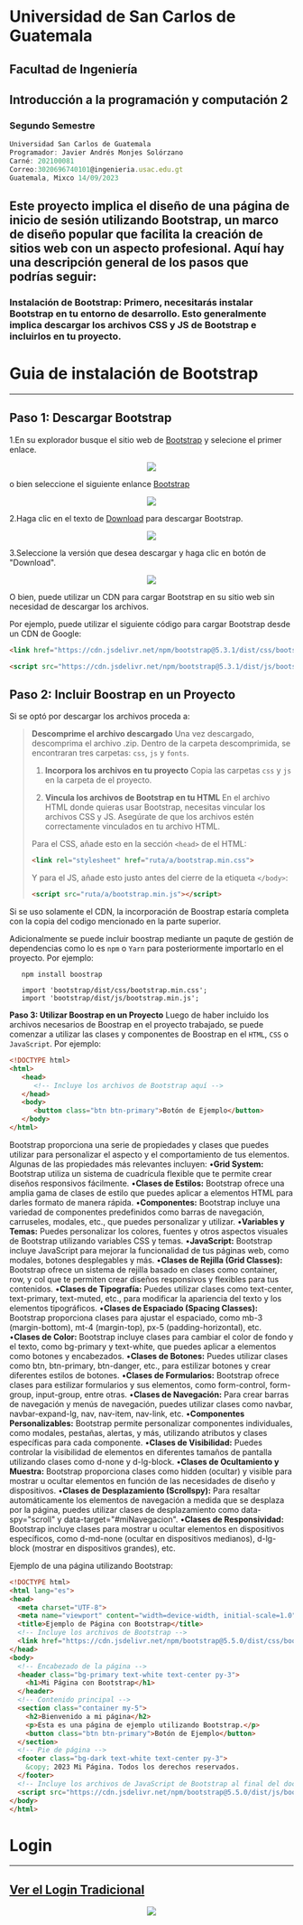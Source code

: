 # Universidad de San Carlos de Guatemala
## Facultad de Ingeniería
## Introducción a la programación y computación 2
### Segundo Semestre

```js
Universidad San Carlos de Guatemala
Programador: Javier Andrés Monjes Solórzano 
Carné: 202100081
Correo:3020696740101@ingenieria.usac.edu.gt
Guatemala, Mixco 14/09/2023
```
## Este proyecto implica el diseño de una página de inicio de sesión utilizando Bootstrap, un marco de diseño popular que facilita la creación de sitios web con un aspecto profesional. Aquí hay una descripción general de los pasos que podrías seguir:

### **Instalación de Bootstrap:** Primero, necesitarás instalar Bootstrap en tu entorno de desarrollo. Esto generalmente implica descargar los archivos CSS y JS de Bootstrap e incluirlos en tu proyecto.

# **Guia de instalación de Bootstrap**
---
## **Paso 1: Descargar Bootstrap**

1.En su explorador busque el sitio web de [Bootstrap](https://getbootstrap.com/) y selecione el primer enlace.
<p align="center">
    <img src="new img/Proyecto nuevo.jpg">
</p>

o bien seleccione el siguiente enlance [Bootstrap](https://getbootstrap.com/)
<p align="center">
    <img src="new img/Proyecto nuevo (1).jpg">
</p>

2.Haga clic en el texto de [Download](https://getbootstrap.com/docs/4.5/getting-started/download/) para descargar Bootstrap.
<p align="center">
    <img src="new img/Proyecto nuevo (2).jpg">
</p>

3.Seleccione la versión que desea descargar y haga clic en botón de "Download".
<p align="center">
    <img src="new img/Proyecto nuevo (3).jpg">  
</p>
O bien, puede utilizar un CDN para cargar Bootstrap en su sitio web sin necesidad de descargar los archivos. 

Por ejemplo, puede utilizar el siguiente código para cargar Bootstrap desde un CDN de Google:

```HTML
<link href="https://cdn.jsdelivr.net/npm/bootstrap@5.3.1/dist/css/bootstrap.min.css" rel="stylesheet" integrity="sha384-4bw+/aepP/YC94hEpVNVgiZdgIC5+VKNBQNGCHeKRQN+PtmoHDEXuppvnDJzQIu9" crossorigin="anonymous">

<script src="https://cdn.jsdelivr.net/npm/bootstrap@5.3.1/dist/js/bootstrap.bundle.min.js" integrity="sha384-HwwvtgBNo3bZJJLYd8oVXjrBZt8cqVSpeBNS5n7C8IVInixGAoxmnlMuBnhbgrkm" crossorigin="anonymous"></script>

```
## **Paso 2: Incluir Boostrap en un Proyecto**
Si se optó por descargar los archivos proceda a:
>
>**Descomprime el archivo descargado**
   Una vez descargado, descomprima el archivo .zip. Dentro de la carpeta descomprimida, se encontraran tres carpetas: `css`, `js` y `fonts`.
>
>1. **Incorpora los archivos en tu proyecto**
   Copia las carpetas `css` y `js` en la carpeta de el proyecto.
>
>2. **Vincula los archivos de Bootstrap en tu HTML**
   En el archivo HTML donde quieras usar Bootstrap, necesitas vincular los archivos CSS y JS. Asegúrate de que los archivos estén correctamente vinculados en tu archivo HTML.
>
>Para el CSS, añade esto en la sección `<head>` de el HTML:
>   ```html
>   <link rel="stylesheet" href="ruta/a/bootstrap.min.css">
>   ```
>   Y para el JS, añade esto justo antes del cierre de la etiqueta `</body>`:
>   ```html
>   <script src="ruta/a/bootstrap.min.js"></script>
>   ```
>

Si se uso solamente el CDN, la incorporación de Boostrap estaría completa con la copia del codigo mencionado en la parte superior.

Adicionalmente se puede incluir boostrap mediante un paqute de gestión de dependencias como lo es `npm` o `Yarn` para posteriormente importarlo en el proyecto.
 Por ejemplo:
```
   npm install boostrap
```
```
   import 'bootstrap/dist/css/bootstrap.min.css';
   import 'bootstrap/dist/js/bootstrap.min.js';
```

**Paso 3: Utilizar Boostrap en un Proyecto**
   Luego de haber incluido los archivos necesarios de Boostrap en el proyecto trabajado, se puede comenzar a utilizar las clases y componentes de Boostrap en el `HTML`, `CSS` o `JavaScript`. Por ejemplo:

``` HTML
<!DOCTYPE html>
<html>
   <head>
      <!-- Incluye los archivos de Bootstrap aquí -->
   </head>
   <body>
      <button class="btn btn-primary">Botón de Ejemplo</button>
   </body>
</html>
```

Bootstrap proporciona una serie de propiedades y clases que puedes utilizar para personalizar el aspecto y el comportamiento de tus elementos. Algunas de las propiedades más relevantes incluyen:
•**Grid System:** Bootstrap utiliza un sistema de cuadrícula flexible que te permite crear diseños responsivos fácilmente. 
•**Clases de Estilos:** Bootstrap ofrece una amplia gama de clases de estilo que puedes aplicar a elementos HTML para darles formato de manera rápida. 
•**Componentes:** Bootstrap incluye una variedad de componentes predefinidos como barras de navegación, carruseles, modales, etc., que puedes personalizar y utilizar. 
•**Variables y Temas:** Puedes personalizar los colores, fuentes y otros aspectos visuales de Bootstrap utilizando variables CSS y temas. 
•**JavaScript:** Bootstrap incluye JavaScript para mejorar la funcionalidad de tus páginas web, como modales, botones desplegables y más.
•**Clases de Rejilla (Grid Classes):** Bootstrap ofrece un sistema de rejilla basado en clases como container, row, y col que te permiten crear diseños responsivos y flexibles para tus contenidos.
•**Clases de Tipografía:** Puedes utilizar clases como text-center, text-primary, text-muted, etc., para modificar la apariencia del texto y los elementos tipográficos.
•**Clases de Espaciado (Spacing Classes):** Bootstrap proporciona clases para ajustar el espaciado, como mb-3 (margin-bottom), mt-4 (margin-top), px-5 (padding-horizontal), etc.
•**Clases de Color:** Bootstrap incluye clases para cambiar el color de fondo y el texto, como bg-primary y text-white, que puedes aplicar a elementos como botones y encabezados.
•**Clases de Botones:** Puedes utilizar clases como btn, btn-primary, btn-danger, etc., para estilizar botones y crear diferentes estilos de botones.
•**Clases de Formularios:** Bootstrap ofrece clases para estilizar formularios y sus elementos, como form-control, form-group, input-group, entre otras.
•**Clases de Navegación:** Para crear barras de navegación y menús de navegación, puedes utilizar clases como navbar, navbar-expand-lg, nav, nav-item, nav-link, etc.
•**Componentes Personalizables:** Bootstrap permite personalizar componentes individuales, como modales, pestañas, alertas, y más, utilizando atributos y clases específicas para cada componente.
•**Clases de Visibilidad:** Puedes controlar la visibilidad de elementos en diferentes tamaños de pantalla utilizando clases como d-none y d-lg-block.
•**Clases de Ocultamiento y Muestra:** Bootstrap proporciona clases como hidden (ocultar) y visible para mostrar u ocultar elementos en función de las necesidades de diseño y dispositivos.
•**Clases de Desplazamiento (Scrollspy):** Para resaltar automáticamente los elementos de navegación a medida que se desplaza por la página, puedes utilizar clases de desplazamiento como data-spy="scroll" y data-target="#miNavegacion".
•**Clases de Responsividad:** Bootstrap incluye clases para mostrar u ocultar elementos en dispositivos específicos, como d-md-none (ocultar en dispositivos medianos), d-lg-block (mostrar en dispositivos grandes), etc.


Ejemplo de una página utilizando Bootstrap:
```HTML 
<!DOCTYPE html>
<html lang="es">
<head>
  <meta charset="UTF-8">
  <meta name="viewport" content="width=device-width, initial-scale=1.0">
  <title>Ejemplo de Página con Bootstrap</title>
  <!-- Incluye los archivos de Bootstrap -->
  <link href="https://cdn.jsdelivr.net/npm/bootstrap@5.5.0/dist/css/bootstrap.min.css" rel="stylesheet">
</head>
<body>
  <!-- Encabezado de la página -->
  <header class="bg-primary text-white text-center py-3">
    <h1>Mi Página con Bootstrap</h1>
  </header>
  <!-- Contenido principal -->
  <section class="container my-5">
    <h2>Bienvenido a mi página</h2>
    <p>Esta es una página de ejemplo utilizando Bootstrap.</p>
    <button class="btn btn-primary">Botón de Ejemplo</button>
  </section>
  <!-- Pie de página -->
  <footer class="bg-dark text-white text-center py-3">
    &copy; 2023 Mi Página. Todos los derechos reservados.
  </footer>
  <!-- Incluye los archivos de JavaScript de Bootstrap al final del documento -->
  <script src="https://cdn.jsdelivr.net/npm/bootstrap@5.5.0/dist/js/bootstrap.min.js" integrity="sha384-wTf/cgx6G9l2Dj2TbDMfjqLtrtff9I/Cq8p/nzU5+WtTr0p5lPveLElXl1zshj1Pk" crossorigin="anonymous"></script>
</body>
</html>

```


# Login
---
## [Ver el Login Tradicional](https://javieer24.github.io/IPC2-Bootstrap/)
<p align="center">
    <img src="IMG\Login Tradicional.png">
</p>  